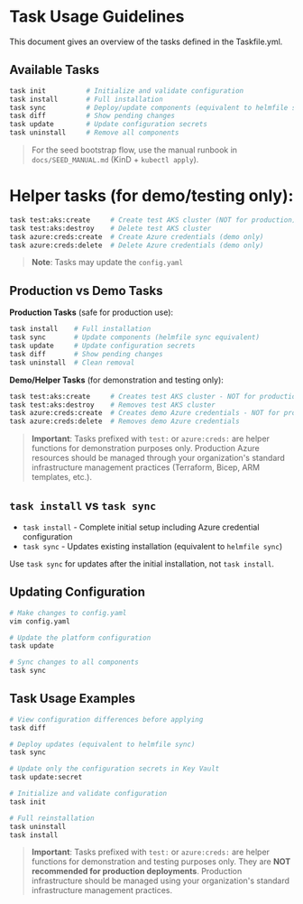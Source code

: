 # Task Usage Guidelines

This document gives an overview of the tasks defined in the Taskfile.yml.

## Available Tasks

```bash
task init          # Initialize and validate configuration
task install       # Full installation
task sync          # Deploy/update components (equivalent to helmfile sync)
task diff          # Show pending changes
task update        # Update configuration secrets
task uninstall     # Remove all components
```

> For the seed bootstrap flow, use the manual runbook in `docs/SEED_MANUAL.md` (KinD + `kubectl apply`).

# Helper tasks (for demo/testing only):
```bash
task test:aks:create     # Create test AKS cluster (NOT for production)
task test:aks:destroy    # Delete test AKS cluster
task azure:creds:create  # Create Azure credentials (demo only)
task azure:creds:delete  # Delete Azure credentials (demo only)
```

> **Note**: Tasks may update the `config.yaml`

## Production vs Demo Tasks

**Production Tasks** (safe for production use):

```bash
task install    # Full installation
task sync       # Update components (helmfile sync equivalent)
task update     # Update configuration secrets
task diff       # Show pending changes
task uninstall  # Clean removal
```

**Demo/Helper Tasks** (for demonstration and testing only):

```bash
task test:aks:create     # Creates test AKS cluster - NOT for production
task test:aks:destroy    # Removes test AKS cluster
task azure:creds:create  # Creates demo Azure credentials - NOT for production
task azure:creds:delete  # Removes demo Azure credentials
```

> **Important**: Tasks prefixed with `test:` or `azure:creds:` are helper functions for demonstration purposes only. Production Azure resources should be managed through your organization's standard infrastructure management practices (Terraform, Bicep, ARM templates, etc.).

## `task install` vs `task sync`

- `task install` - Complete initial setup including Azure credential configuration
- `task sync` - Updates existing installation (equivalent to `helmfile sync`)

Use `task sync` for updates after the initial installation, not `task install`.

## Updating Configuration

```bash
# Make changes to config.yaml
vim config.yaml

# Update the platform configuration
task update

# Sync changes to all components
task sync
```

## Task Usage Examples

```bash
# View configuration differences before applying
task diff

# Deploy updates (equivalent to helmfile sync)
task sync

# Update only the configuration secrets in Key Vault
task update:secret

# Initialize and validate configuration
task init

# Full reinstallation
task uninstall
task install
```

> **Important**: Tasks prefixed with `test:` or `azure:creds:` are helper functions for demonstration and testing purposes only. They are **NOT recommended for production deployments**. Production infrastructure should be managed using your organization's standard infrastructure management practices.
